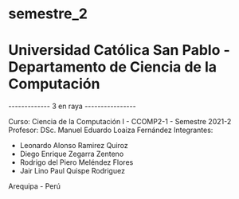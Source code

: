 # semestre_2
# Universidad Católica San Pablo - Departamento de Ciencia de la Computación

------------- 3 en raya ----------------

Curso: Ciencia de la Computación I - CCOMP2-1 - Semestre 2021-2
Profesor: DSc. Manuel Eduardo Loaiza Fernández
Integrantes: 
- Leonardo Alonso Ramirez Quiroz
- Diego Enrique Zegarra Zenteno
- Rodrigo del Piero Meléndez Flores
- Jair Lino Paul Quispe Rodriguez

Arequipa - Perú
